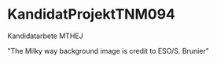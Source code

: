 # KandidatProjektTNM094
Kandidatarbete MTHEJ

"The Milky way background image is credit to ESO/S. Brunier"
